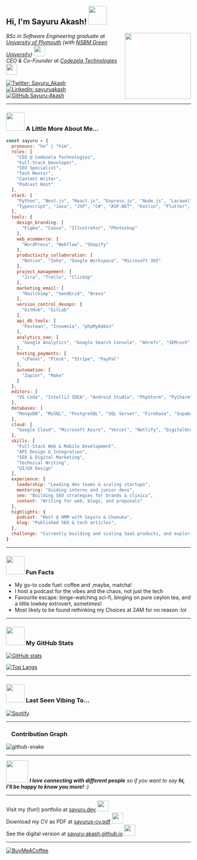<h2> Hi, I'm Sayuru Akash! <img src="https://media.giphy.com/media/mGcNjsfWAjY5AEZNw6/giphy.gif" width="50"></h2>
<img align='right' src="https://media1.tenor.com/images/b966ebe108e1ce2dfe13238ed6757ea4/tenor.gif?itemid=12229643" width="180">

<p><em>
     BSc in Software Engineering graduate at <a href="https://www.plymouth.ac.uk/">University of Plymouth</a> (with <a href="https://www.nsbm.ac.lk">NSBM Green University</a>) <img src="https://media.giphy.com/media/fYSnHlufseco8Fh93Z/giphy.gif" width="30" height="30"><br>
     CEO & Co-Founder at <a href="https://codezela.com">Codezela Technologies</a> <img src="https://media.giphy.com/media/fDCH4QFi73SEQqapBp/giphy.gif" width="30" height="30">
</em></p>

[![Twitter: Sayuru_Akash](https://img.shields.io/twitter/follow/sayuru_akash?style=social)](https://twitter.com/Sayuru_Akash)
[![Linkedin: sayuruakash](https://img.shields.io/badge/-sayuruakash-blue?style=flat-square&logo=Linkedin&logoColor=white&link=https://www.linkedin.com/in/sayuruakash/)](https://www.linkedin.com/in/sayuruakash/)
[![GitHub Sayuru-Akash](https://img.shields.io/github/followers/sayuru-akash?label=follow&style=social)](https://github.com/sayuru-akash)

---

### <img src="https://media.giphy.com/media/VgCDAzcKvsR6OM0uWg/giphy.gif" width="50"> A Little More About Me...

```javascript
const sayuru = {
  pronouns: "he" | "him",
  roles: [
    "CEO @ Codezela Technologies",
    "Full-Stack Developer",
    "SEO Specialist",
    "Tech Mentor",
    "Content Writer",
    "Podcast Host"
  ],
  stack: [
    "Python", "Next.js", "React.js", "Express.js", "Node.js", "Laravel",
    "Typescript", "Java", "JSP", "C#", "ASP.NET", "Kotlin", "Flutter", "Jest"
  ],
  tools: {
    design_branding: [
      "Figma", "Canva", "Illustrator", "Photoshop"
    ],
    web_ecommerce: [
      "WordPress", "Webflow", "Shopify"
    ],
    productivity_collaboration: [
      "Notion", "Zoho", "Google Workspace", "Microsoft 365"
    ],
    project_management: [
      "Jira", "Trello", "ClickUp"
    ],
    marketing_email: [
      "Mailchimp", "SendGrid", "Brevo"
    ],
    version_control_devops: [
      "GitHub", "GitLab"
    ],
    api_db_tools: [
      "Postman", "Insomnia", "phpMyAdmin"
    ],
    analytics_seo: [
      "Google Analytics", "Google Search Console", "Ahrefs", "SEMrush"
    ],
    hosting_payments: [
      "cPanel", "Plesk", "Stripe", "PayPal"
    ],
    automation: [
      "Zapier", "Make"
    ]
  },
  editors: [
    "VS Code", "IntelliJ IDEA", "Android Studio", "PhpStorm", "PyCharm", "DataGrip"
  ],
  databases: [
    "MongoDB", "MySQL", "PostgreSQL", "SQL Server", "Firebase", "Supabase"
  ],
  cloud: [
    "Google Cloud", "Microsoft Azure", "Vercel", "Netlify", "DigitalOcean"
  ],
  skills: [
    "Full-Stack Web & Mobile Development",
    "API Design & Integration",
    "SEO & Digital Marketing",
    "Technical Writing",
    "UI/UX Design"
  ],
  experience: {
    leadership: "Leading dev teams & scaling startups",
    mentoring: "Guiding interns and junior devs",
    seo: "Building SEO strategies for brands & clinics",
    content: "Writing for web, blogs, and proposals"
  },
  highlights: {
    podcast: "Host @ HMM with Sayuru & Chanuka",
    blog: "Published SEO & tech articles",
  },
  challenge: "Currently building and scaling SaaS products, and exploring AI-driven web solutions with Next.js and Python."
}

````

---

### <img src="https://media.giphy.com/media/l4FGuhL4U2WyjdkaY/giphy.gif" width="50"> Fun Facts

* My go-to code fuel: coffee and ,maybe, matcha!
* I host a podcast for the vibes and the chaos, not just the tech
* Favourite escape: binge-watching sci-fi, binging on pure ceylon tea, and a little lowkey extrovert, sometimes!
* Most likely to be found rethinking my Choices at 2AM for no reason :lol 

---

### <img src="https://media.giphy.com/media/VgCDAzcKvsR6OM0uWg/giphy.gif" width="50"> My GitHub Stats

[![GitHub stats](https://github-readme-stats.vercel.app/api?username=sayuru-akash\&theme=radical\&show_icons=true)](https://github.com/sayuru-akash/github-readme-stats)

[![Top Langs](https://github-readme-stats.vercel.app/api/top-langs/?username=sayuru-akash\&layout=compact\&theme=radical\&show_icons=true)](https://github.com/sayuru-akash/github-readme-stats)

---

### <img src="https://media4.giphy.com/media/h7deZA51Ru9pwzlz0C/giphy.gif" width="50"> Last Seen Vibing To...

[![Spotify](https://readme-spotify-dynamic.vercel.app/api/spotify?background_color=141321\&border_color=E4E2E2)](https://open.spotify.com/user/s1c1iennl2qq5u5apk66dfvxv)

---

### <img src="https://media.giphy.com/media/U3qYN8S0j3bpK/giphy.gif" width="10"> Contribution Graph

<picture>
  <source media="(prefers-color-scheme: dark)" srcset="https://github.com/sayuru-akash/sayuru-akash/raw/main/dist/github-snake-dark.svg" />
  <source media="(prefers-color-scheme: light)" srcset="https://github.com/sayuru-akash/sayuru-akash/raw/main/dist/github-snake.svg" />
  <img alt="github-snake" src="https://github.com/sayuru-akash/sayuru-akash/raw/main/dist/github-snake.svg" />
</picture>


---

<img src="https://media.giphy.com/media/LnQjpWaON8nhr21vNW/giphy.gif" width="60"> <em><b>I love connecting with different people</b> so if you want to say <b>hi, I'll be happy to know you more!</b> :)</em>

---

<p>
     Visit my (fun!) portfolio at <a href="https://sayuru.dev">sayuru.dev</a> <img src="https://media.giphy.com/media/fYSnHlufseco8Fh93Z/giphy.gif" width="30" height="30"><br>
     Download my CV as PDF at <a href="https://sayuru.dev/sayurus-resume-brief.pdf">sayurus-cv.pdf</a> <img src="https://media.giphy.com/media/fDCH4QFi73SEQqapBp/giphy.gif" width="30" height="30"><br>
     See the digital version at <a href="https://sayuru-akash.github.io">sayuru-akash.github.io</a> <img src="https://media.giphy.com/media/WUlplcMpOCEmTGBtBW/giphy.gif" width="30" height="30">
</p>

---

[![BuyMeACoffee](https://img.shields.io/badge/Buy%20Me%20a%20Coffee-ffdd00?style=for-the-badge\&logo=buy-me-a-coffee\&logoColor=black)](https://www.buymeacoffee.com/sayuru_akash)
